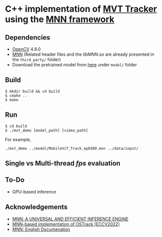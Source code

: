 # C++ implementation of [MVT Tracker](https://papers.bmvc2023.org/0800.pdf) using the [MNN framework](https://github.com/alibaba/MNN)

## Dependencies
* [OpenCV](https://github.com/opencv/opencv) 4.8.0
* [MNN](https://github.com/alibaba/MNN) (Related header files and the *libMNN.so* are already presented in the `third_party/` folder)
* Download the pretrained model from [here](https://drive.google.com/file/d/1F6iThNlFcyxfDeworOz170BhH2AU4G3h/view?usp=drive_link) under `model/` folder

## Build
```
$ mkdir build && cd build
$ cmake ..
$ make
```

## Run
```
$ cd build
$ ./mvt_demo [model_path] [video_path]
```
For example, 
```
./mvt_demo ../model/MobileViT_Track_ep0300.mnn ../data/input/
```

## Single vs Multi-thread *fps* evaluation


## To-Do
* GPU-based inference

## Acknowledgements
* [MNN: A UNIVERSAL AND EFFICIENT INFERENCE ENGINE](https://arxiv.org/pdf/2002.12418.pdf) 
* [MNN-based implementation of OSTrack (ECCV2022)](https://github.com/Z-Xiong/OSTrack-mnn)
* [MNN: English Documenation](https://www.yuque.com/mnn/en)
